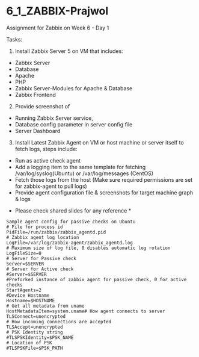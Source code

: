 # 6_1_ZABBIX-Prajwol
Assignment for Zabbix on Week 6 - Day 1

Tasks:
1. Install Zabbix Server 5 on VM that includes:
- Zabbix Server
- Database
- Apache
- PHP
- Zabbix Server-Modules for Apache & Database
- Zabbix Frontend

2. Provide screenshot of
- Running Zabbix Server service,
- Database config parameter in server config file
- Server Dashboard

3. Install Latest Zabbix Agent on VM or host machine or server itself to fetch logs, steps include:
- Run as active check agent
- Add a logging item to the same template for fetching /var/log/syslog(Ubuntu) or /var/log/messages
(CentOS)
- Fetch those logs from the host (Make sure required permissions are set for zabbix-agent to
pull logs)
- Provide agent configuration file & screenshots for target machine graph & logs

* Please check shared slides for any reference *

```
Sample agent config for passive checks on Ubuntu
# File for process id
PidFile=/run/zabbix/zabbix_agentd.pid
# Zabbix agent log location
LogFile=/var/log/zabbix-agent/zabbix_agentd.log
# Maximum size of log file, 0 disables automatic log rotation
LogFileSize=0
# Server for Passive check
Server=$SERVER
# Server for Active check
#Server=$SERVER
#Preforked instance of zabbix agent for passive check, 0 for active checks
StartAgents=2
#Device Hostname
Hostname=$HOSTNAME
# Get all metadata from uname
HostMetadataItem=system.uname# How agent connects to server
TLSConnect=unencrypted
# How incoming connections are accepted
TLSAccept=unencrypted
# PSK Identity string
#TLSPSKIdentity=$PSK_NAME
# Location of PSK
#TLSPSKFile=$PSK_PATH
```
